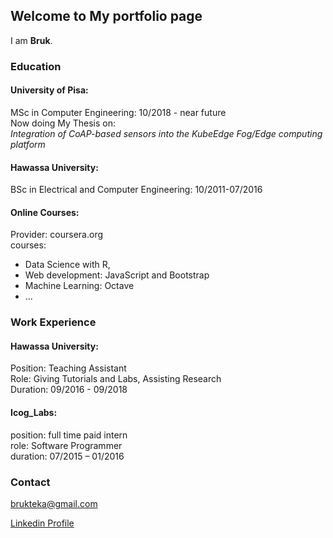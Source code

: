 ## Welcome to My portfolio page

I am **Bruk**. <br>

### Education
#### University of Pisa:  
MSc in Computer Engineering: 10/2018 - near future <br />
Now doing My Thesis on: <br />
*Integration of CoAP-based sensors into the KubeEdge Fog/Edge computing platform*


#### Hawassa University: 
BSc in Electrical and Computer Engineering: 10/2011-07/2016

#### Online Courses:
Provider: coursera.org <br>
courses: 
* Data Science with R, 
* Web development: JavaScript and Bootstrap
* Machine Learning: Octave 
* ...

### Work Experience
#### Hawassa University:
Position: Teaching Assistant <br />
Role: Giving Tutorials and Labs, Assisting Research  <br />
Duration: 09/2016 - 09/2018 <br />

#### Icog_Labs: 
position: full time paid intern <br />
role: Software Programmer <br />
duration: 07/2015 – 01/2016

### Contact
brukteka@gmail.com

[Linkedin Profile](https://www.linkedin.com/in/bruk-gurmesa-467a48113/)
